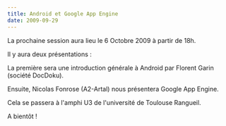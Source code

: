 ```yaml
---
title: Android et Google App Engine
date: 2009-09-29
---
```


La prochaine session aura lieu le 6 Octobre 2009 à partir de 18h.

<!--more-->

Il y aura deux présentations :

La première sera une introduction générale à Android par Florent Garin
(société DocDoku).

Ensuite, Nicolas Fonrose (A2-Artal) nous présentera Google App Engine.

Cela se passera à l'amphi U3 de l'université de Toulouse Rangueil.

A bientôt !
